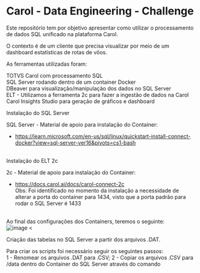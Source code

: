 <h1> Carol - Data Engineering - Challenge </h1>

Este repositório tem por objetivo apresentar como utilizar o processamento de dados SQL unificado na plataforma Carol.

O contexto é de um cliente que precisa visualizar por meio de um dashboard estatísticas de rotas de vôos.

As ferramentas utilizadas foram:

TOTVS Carol com processamento SQL <br>
SQL Server rodando dentro de um container Docker <br>
DBeaver	para visualização/manipulação dos dados no SQL Server <br>
ELT - Utilizamos a ferramenta 2c para fazer a ingestão de dados na Carol <br>
Carol Insights Studio para geração de gráficos e dashboard <br>

Instalação do SQL Server <br>

SQL Server - Material de apoio para instalação do Container:
 - https://learn.microsoft.com/en-us/sql/linux/quickstart-install-connect-docker?view=sql-server-ver16&pivots=cs1-bash <br><br>

Instalação do ELT 2c <br>

2c - Material de apoio para instalação do Container:
 - https://docs.carol.ai/docs/carol-connect-2c <br>
 Obs: Foi identificado no momento da instalação a necessidade de alterar a porta do container para 1434, visto que a porta padrão para rodar o SQL Server é 1433 <br><br> 

Ao final das configurações dos Containers, teremos o seguinte: <br>
![image](https://user-images.githubusercontent.com/32913011/195872338-58f71ca4-8d2f-4a17-b78b-81cb4c1f21ab.png) <<br>

Criação das tabelas no SQL Server a partir dos arquivos .DAT. <br>

Para criar os scripts foi necessário seguir os seguintes passos: <br>
 1 - Renomear os arquivos .DAT para .CSV;
 2 - Copiar os arquivos .CSV para /data dentro do Container do SQL Server através do comando

 

